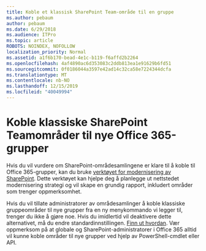 ```yaml
---
title: Koble et klassisk SharePoint Team-område til en gruppe
ms.author: pebaum
author: pebaum
ms.date: 6/29/2018
ms.audience: ITPro
ms.topic: article
ROBOTS: NOINDEX, NOFOLLOW
localization_priority: Normal
ms.assetid: a1f6b170-bead-4e1c-b119-f6affd2b2264
ms.openlocfilehash: 4af4890ac6d353083c2ddb813ea1e91629b6fd51
ms.sourcegitcommit: 0f0186044a3597e42ad14c32ca58e7224344dcfa
ms.translationtype: MT
ms.contentlocale: nb-NO
ms.lasthandoff: 12/15/2019
ms.locfileid: "40049994"
---
```

# <a name="connect-classic-sharepoint-team-sites-to-new-office-365-groups"></a>Koble klassiske SharePoint Teamområder til nye Office 365-grupper

Hvis du vil vurdere om SharePoint-områdesamlingene er klare til å koble til Office 365-grupper, kan du bruke [verktøyet for modernisering av SharePoint](https://go.microsoft.com/fwlink/?linkid=873066). Dette verktøyet kan hjelpe deg å planlegge ut nettstedet modernisering strategi og vil skape en grundig rapport, inkludert områder som trenger oppmerksomhet.
  
Hvis du vil tillate administratorer av områdesamlinger å koble klassiske gruppeområder til nye grupper fra en ny menykommando vi legger til, trenger du ikke å gjøre noe. Hvis du imidlertid vil deaktivere dette alternativet, må du endre standardinnstillingen. [Finn ut hvordan](https://go.microsoft.com/fwlink/?linkid=2004316). Vær oppmerksom på at globale og SharePoint-administratorer i Office 365 alltid vil kunne koble områder til nye grupper ved hjelp av PowerShell-cmdlet eller API.
  

